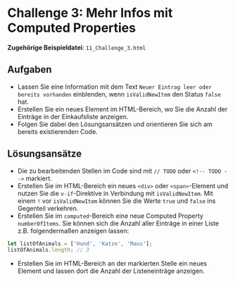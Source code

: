 # Challenge 3: Mehr Infos mit Computed Properties

**Zugehörige Beispieldatei**: `11_Challenge_3.html`

## Aufgaben

* Lassen Sie eine Information mit dem Text `Neuer Eintrag leer oder bereits vorhanden` einblenden, wenn `isValidNewItem` den Status `false` hat.
* Erstellen Sie ein neues Element im HTML-Bereich, wo Sie die Anzahl der Einträge in der Einkaufsliste anzeigen.
* Folgen Sie dabei den Lösungsansätzen und orientieren Sie sich am bereits existierenden Code.

## Lösungsansätze

* Die zu bearbeitenden Stellen im Code sind mit `// TODO` oder `<!-- TODO -->` markiert.
* Erstellen Sie im HTML-Bereich ein neues `<div>` oder `<span>`-Element und nutzen Sie die `v-if`-Direktive in Verbindung mit `isValidNewItem`. Mit einem `!` vor `isValidNewItem` können Sie die Werte `true` und `false` ins Gegenteil verkehren.
* Erstellen Sie im `computed`-Bereich eine neue Computed Property `numberOfItems`. Sie können sich die Anzahl aller Einträge in einer Liste z.B. folgendermaßen anzeigen lassen:

```js
let listOfAnimals = ['Hund', 'Katze', 'Maus'];
listOfAnimals.length; // 3
```

* Erstellen Sie im HTML-Bereich an der markierten Stelle ein neues Element und lassen dort die Anzahl der Listeneinträge anzeigen.
